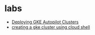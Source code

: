 # labs  
- [Deploying GKE Autopilot Clusters](https://www.cloudskillsboost.google/paths/11/course_templates/2/labs/562180)
- [creating a gke cluster using cloud shell](https://www.cloudskillsboost.google/paths/11/course_templates/2/labs/562186
)  
